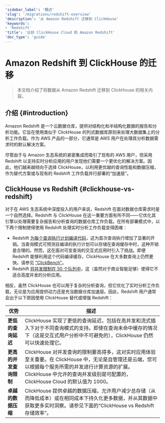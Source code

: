 ```yaml
---
'sidebar_label': '概述'
'slug': '/migrations/redshift-overview'
'description': '从 Amazon Redshift 迁移到 ClickHouse'
'keywords':
- 'Redshift'
'title': '比较 ClickHouse Cloud 和 Amazon Redshift'
'doc_type': 'guide'
---
```



# Amazon Redshift 到 ClickHouse 的迁移

> 本文档介绍了将数据从 Amazon Redshift 迁移到 ClickHouse 的相关内容。

## 介绍 {#introduction}

Amazon Redshift 是一个云数据仓库，提供对结构化和半结构化数据的报告和分析功能。它旨在使用类似于 ClickHouse 的列式数据库原则来处理大数据集上的分析工作负载。作为 AWS 产品的一部分，它通常是 AWS 用户在处理其分析数据需求时的默认解决方案。

尽管由于与 Amazon 生态系统的紧密集成而吸引了现有的 AWS 用户，但采用 Redshift 以支持实时分析应用的用户发现他们需要一个更优化的解决方案。因此，他们越来越倾向于选择 ClickHouse，以利用更优越的查询性能和数据压缩，作为替代方案或与现有的 Redshift 工作负载并行部署的“加速层”。

## ClickHouse vs Redshift {#clickhouse-vs-redshift}

对于在 AWS 生态系统中深度投入的用户来说，Redshift 在面对数据仓库需求时是一个自然选择。Redshift 与 ClickHouse 在这一重要方面有所不同——它优化其引擎以处理需要复杂报告和分析查询的数据仓库工作负载。在所有部署模式中，以下两个限制使得使用 Redshift 处理实时分析工作负载变得困难：
* Redshift [为每个查询执行计划编译代码](https://docs.aws.amazon.com/redshift/latest/dg/c-query-performance.html)，这为首次查询执行增加了显著的开销。当查询模式可预测且编译的执行计划可以存储在查询缓存中时，这种开销是合理的。然而，这在面对可变查询的交互式应用时引入了挑战。即便 Redshift 能够利用这个代码编译缓存，ClickHouse 在大多数查询上仍然更快。请参见 ["ClickBench"](https://benchmark.clickhouse.com/#system=+%E2%98%81w|%EF%B8%8Fr|C%20c|Rf&type=-&machine=-ca2|gl|6ax|6ale|3al&cluster_size=-&opensource=-&tuned=+n&metric=hot&queries=-)。
* Redshift [将并发限制在 50 个队列中](https://docs.aws.amazon.com/redshift/latest/dg/c_workload_mngmt_classification.html)，这（虽然对于商业智能足够）使得它不适合高度并发的分析应用。

相反，虽然 ClickHouse 也可以用于复杂的分析查询，但它优化了实时分析工作负载，无论是为应用提供动力还是充当数据仓库加速层。因此，Redshift 用户通常会出于以下原因使用 ClickHouse 替代或增强 Redshift：

| 优势                              | 描述                                                                                                                                                                                                                                                                                                                                                                                       |
|-----------------------------------|--------------------------------------------------------------------------------------------------------------------------------------------------------------------------------------------------------------------------------------------------------------------------------------------------------------------------------------------------------------------------------------------|
| **更低的查询延迟**                | ClickHouse 实现了更低的查询延迟，包括在高并发和流式插入下对于不同查询模式的支持。即使在查询未命中缓存的情况下（这是交互式用户分析中不可避免的），ClickHouse 仍然可以快速处理它。                                                                                                                                                                                                                                   |
| **更高的并发查询限制**            | ClickHouse 对并发查询的限制要高得多，这对实时应用体验至关重要。在 ClickHouse 中，无论是自管理还是云端，您可以根据每个服务所需的并发进行计算资源的扩展。ClickHouse 中允许的查询并发级别是可配置的，ClickHouse Cloud 的默认值为 1000。                                                                                                                 |
| **卓越的数据压缩**                | ClickHouse 提供卓越的数据压缩，允许用户减少总存储（从而降低成本）或在相同成本下持久化更多数据，并从其数据中获取更多实时洞察。请参见下面的“ClickHouse vs Redshift 存储效率”。                                                                                                                                                                                                                                 |
